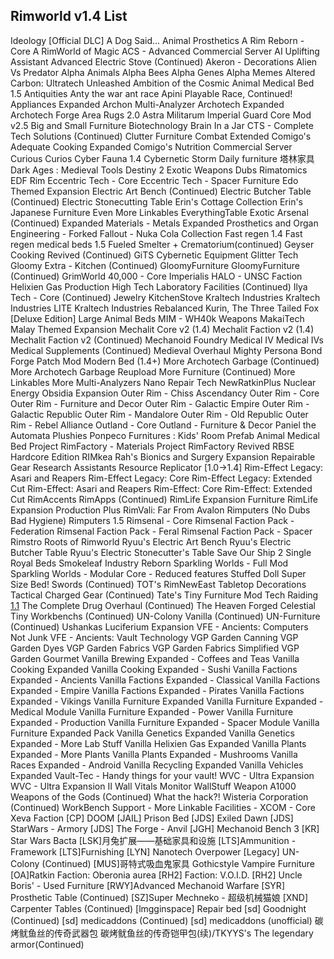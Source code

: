 ## Rimworld v1.4 List

Ideology [Official DLC] 
A Dog Said... Animal Prosthetics
A Rim Reborn - Core
A RimWorld of Magic
ACS - Advanced Commercial Server
AI Uplifting Assistant
Advanced Electric Stove (Continued)
Akeron - Decorations
Alien Vs Predator
Alpha Animals
Alpha Bees
Alpha Genes
Alpha Memes
Altered Carbon: Ultratech Unleashed
Ambition of the Cosmic
Animal Medical Bed 1.5
Antiquities
Anty the war ant race
Apini Playable Race, Continued!
Appliances Expanded
Archon Multi-Analyzer
Archotech Expanded
Archotech Forge
Area Rugs 2.0
Astra Militarum Imperial Guard Core Mod v2.5
Big and Small Furniture
Biotechnology
Brain In a Jar
CTS - Complete Tech Solutions (Continued)
Clutter Furniture
Combat Extended
Comigo's Adequate Cooking Expanded
Comigo's Nutrition
Commercial Server
Curious Curios
Cyber Fauna 1.4
Cybernetic Storm
Daily furniture 塔林家具
Dark Ages : Medieval Tools
Destiny 2 Exotic Weapons
Dubs Rimatomics
EDF Rim
Eccentric Tech - Core
Eccentric Tech - Spacer Furniture
Edo Themed Expansion
Electric Art Bench (Continued)
Electric Butcher Table (Continued)
Electric Stonecutting Table
Erin's Cottage Collection
Erin's Japanese Furniture
Even More Linkables
EverythingTable
Exotic Arsenal (Continued)
Expanded Materials - Metals
Expanded Prosthetics and Organ Engineering - Forked
Fallout - Nuka Cola Collection
Fast regen 1.4
Fast regen medical beds 1.5
Fueled Smelter + Crematorium(continued)
Geyser Cooking Revived (Continued)
GiTS Cybernetic Equipment
Glitter Tech
Gloomy Extra - Kitchen (Continued)
GloomyFurniture
GloomyFurniture (Continued)
GrimWorld 40,000 - Core Imperialis
HALO - UNSC Faction
Helixien Gas Production
High Tech Laboratory Facilities (Continued)
Ilya Tech - Core (Continued)
Jewelry
KitchenStove
Kraltech Industries
Kraltech Industries LITE
Kraltech Industries Rebalanced
Kurin, The Three Tailed Fox [Deluxe Edition]
Large Animal Beds
MIM - WH40k Weapons
MakaiTech
Malay Themed Expansion
Mechalit Core v2 (1.4)
Mechalit Faction v2 (1.4)
Mechalit Faction v2 (Continued)
Mechanoid Foundry
Medical IV
Medical IVs
Medical Supplements (Continued)
Medieval Overhaul
Mighty Persona Bond Forge Patch Mod
Modern Bed (1.4+)
More Archotech Garbage (Continued)
More Archotech Garbage Reupload
More Furniture (Continued)
More Linkables
More Multi-Analyzers
Nano Repair Tech
NewRatkinPlus
Nuclear Energy
Obsidia Expansion
Outer Rim - Chiss Ascendancy
Outer Rim - Core
Outer Rim - Furniture and Decor
Outer Rim - Galactic Empire
Outer Rim - Galactic Republic
Outer Rim - Mandalore
Outer Rim - Old Republic
Outer Rim - Rebel Alliance
Outland - Core
Outland - Furniture & Decor
Paniel the Automata
Plushies
Ponpeco Furnitures : Kids' Room
Prefab Animal Medical Bed
Project RimFactory - Materials
Project RimFactory Revived
RBSE Hardcore Edition
RIMkea
Rah's Bionics and Surgery Expansion
Repairable Gear
Research Assistants
Resource Replicator [1.0->1.4]
Rim-Effect Legacy: Asari and Reapers
Rim-Effect Legacy: Core
Rim-Effect Legacy: Extended Cut
Rim-Effect: Asari and Reapers
Rim-Effect: Core
Rim-Effect: Extended Cut
RimAccents
RimApps (Continued)
RimLife Expansion Furniture
RimLife Expansion Production Plus
RimVali: Far From Avalon
Rimputers (No Dubs Bad Hygiene)
Rimputers 1.5
Rimsenal - Core
Rimsenal Faction Pack - Federation
Rimsenal Faction Pack - Feral
Rimsenal Faction Pack - Spacer
Rimstro
Roots of Rimworld
Ryuu's Electric Art Bench
Ryuu's Electric Butcher Table
Ryuu's Electric Stonecutter's Table
Save Our Ship 2
Single Royal Beds
Smokeleaf Industry Reborn
Sparkling Worlds - Full Mod
Sparkling Worlds - Modular Core - Reduced features
Stuffed Doll
Super Size Bed!
Swords (Continued)
TOT's RimNewEast
Tabletop Decorations
Tactical Charged Gear (Continued)
Tate's Tiny Furniture Mod
Tech Raiding [1.1](continued)
The Complete Drug Overhaul (Continued)
The Heaven Forged Celestial
Tiny Workbenchs (Continued)
UN-Colony Vanilla (Continued)
UN-Furniture (Continued)
Ushankas Luciferium Expansion
VFE - Ancients: Computers Not Junk
VFE - Ancients: Vault Technology
VGP Garden Canning
VGP Garden Dyes
VGP Garden Fabrics
VGP Garden Fabrics Simplified
VGP Garden Gourmet
Vanilla Brewing Expanded - Coffees and Teas
Vanilla Cooking Expanded
Vanilla Cooking Expanded - Sushi
Vanilla Factions Expanded - Ancients
Vanilla Factions Expanded - Classical
Vanilla Factions Expanded - Empire
Vanilla Factions Expanded - Pirates
Vanilla Factions Expanded - Vikings
Vanilla Furniture Expanded
Vanilla Furniture Expanded - Medical Module
Vanilla Furniture Expanded - Power
Vanilla Furniture Expanded - Production
Vanilla Furniture Expanded - Spacer Module
Vanilla Furniture Expanded Pack
Vanilla Genetics Expanded
Vanilla Genetics Expanded - More Lab Stuff
Vanilla Helixien Gas Expanded
Vanilla Plants Expanded - More Plants
Vanilla Plants Expanded - Mushrooms
Vanilla Races Expanded - Android
Vanilla Recycling Expanded
Vanilla Vehicles Expanded
Vault-Tec - Handy things for your vault!
WVC - Ultra Expansion
WVC - Ultra Expansion II
Wall Vitals Monitor
WallStuff
Weapon A1000
Weapons of the Gods (Continued)
What the hack?!
Wisteria Corporation (Continued)
WorkBench Support - More Linkable Facilities -
XCOM - Core
Xeva Faction
[CP] DOOM
[JAIL] Prison Bed
[JDS] Exiled Dawn
[JDS] StarWars - Armory
[JDS] The Forge - Anvil
[JGH] Mechanoid Bench 3
[KR] Star Wars Bacta
[LSK]月兔扩展——基础家具和设施
[LTS]Ammunition - Framework
[LTS]Furnishing
[LYN] Nanotech Overpower
[Legacy] UN-Colony (Continued)
[MUS]哥特式吸血鬼家具 Gothicstyle Vampire Furniture
[OA]Ratkin Faction: Oberonia aurea
[RH2] Faction: V.O.I.D.
[RH2] Uncle Boris' - Used Furniture
[RWY]Advanced Mechanoid Warfare
[SYR] Prosthetic Table (Continued)
[SZ]Super Mechneko - 超级机械猫娘
[XND] Carpenter Tables (Continued)
[lmgginspace] Repair bed
[sd] Goodnight (Continued)
[sd] medicaddons (Continued)
[sd] medicaddons (unofficial)
碳烤鱿鱼丝的传奇武器包
碳烤鱿鱼丝的传奇铠甲包(续)/TKYYS's The legendary armor(Continued)
